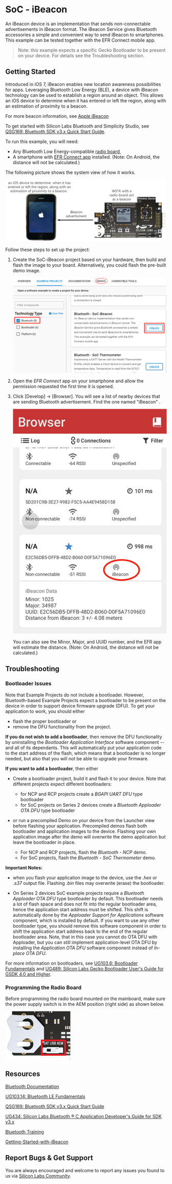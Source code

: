 # SoC - iBeacon

An iBeacon device is an implementation that sends non-connectable advertisements in iBeacon format. The iBeacon Service gives Bluetooth accessories a simple and convenient way to send iBeacon to smartphones. This example can be tested together with the EFR Connect mobile app.

> Note: this example expects a specific Gecko Bootloader to be present on your device. For details see the Troubleshooting section.

## Getting Started

Introduced in iOS 7, iBeacon enables new location awareness possibilities for apps. Leveraging Bluetooth Low Energy (BLE), a device with iBeacon technology can be used to establish a region around an object. This allows an iOS device to determine when it has entered or left the region, along with an estimation of proximity to a beacon.

For more beacon information, see [Apple iBeacon](https://developer.apple.com/ibeacon/)

To get started with Silicon Labs Bluetooth and Simplicity Studio, see [QSG169: Bluetooth SDK v3.x Quick Start Guide](https://www.silabs.com/documents/public/quick-start-guides/qsg169-bluetooth-sdk-v3x-quick-start-guide.pdf).

To run this example, you will need:

- Any Bluetooth Low Energy-compatible [radio board](https://www.silabs.com/wireless/bluetooth),
- A smartphone with [EFR Connect app](https://www.silabs.com/developers/efr-connect-mobile-app) installed. (Note: On Android, the distance will not be calculated.)

The following picture shows the system view of how it works.

![SoC-iBeacon-Overview](image/readme_img1.png)

Follow these steps to set up the project:

1. Create the SoC-iBeacon project based on your hardware, then build and flash the image to your board. Alternatively, you could flash the pre-built demo image.

   ![create-project](image/readme_img2.png)

2. Open the *EFR Connect* app on your smartphone and allow the permission requested the first time it is opened.

3. Click [Develop] -> [Browser]. You will see a list of nearby devices that are sending Bluetooth advertisement. Find the one named "iBeacon" .

   ![create-project](image/readme_img3.png)

   You can also see the Minor, Major, and UUID number, and the EFR app will estimate the distance. (Note: On Android, the distance will not be calculated.)

## Troubleshooting

### Bootloader Issues

Note that Example Projects do not include a bootloader. However, Bluetooth-based Example Projects expect a bootloader to be present on the device in order to support device firmware upgrade (DFU). To get your application to work, you should either 
- flash the proper bootloader or
- remove the DFU functionality from the project.

**If you do not wish to add a bootloader**, then remove the DFU functionality by uninstalling the *Bootloader Application Interface* software component -- and all of its dependants. This will automatically put your application code to the start address of the flash, which means that a bootloader is no longer needed, but also that you will not be able to upgrade your firmware.

**If you want to add a bootloader**, then either 
- Create a bootloader project, build it and flash it to your device. Note that different projects expect different bootloaders:
  - for NCP and RCP projects create a *BGAPI UART DFU* type bootloader
  - for SoC projects on Series 2 devices create a *Bluetooth Apploader OTA DFU* type bootloader

- or run a precompiled Demo on your device from the Launcher view before flashing your application. Precompiled demos flash both bootloader and application images to the device. Flashing your own application image after the demo will overwrite the demo application but leave the bootloader in place. 
  - For NCP and RCP projects, flash the *Bluetooth - NCP* demo.
  - For SoC projects, flash the *Bluetooth - SoC Thermometer* demo.

**Important Notes:** 
- when you flash your application image to the device, use the *.hex* or *.s37* output file. Flashing *.bin* files may overwrite (erase) the bootloader.

- On Series 2 devices SoC example projects require a *Bluetooth Apploader OTA DFU* type bootloader by default. This bootloader needs a lot of flash space and does not fit into the regular bootloader area, hence the application start address must be shifted. This shift is automatically done by the *Apploader Support for Applications* software component, which is installed by default. If you want to use any other bootloader type, you should remove this software component in order to shift the application start address back to the end of the regular bootloader area. Note, that in this case you cannot do OTA DFU with Apploader, but you can still implement application-level OTA DFU by installing the *Application OTA DFU* software component instead of *In-place OTA DFU*.

For more information on bootloaders, see [UG103.6: Bootloader Fundamentals](https://www.silabs.com/documents/public/user-guides/ug103-06-fundamentals-bootloading.pdf) and [UG489: Silicon Labs Gecko Bootloader User's Guide for GSDK 4.0 and Higher](https://cn.silabs.com/documents/public/user-guides/ug489-gecko-bootloader-user-guide-gsdk-4.pdf).


### Programming the Radio Board

Before programming the radio board mounted on the mainboard, make sure the power supply switch is in the AEM position (right side) as shown below.

![Radio board power supply switch](image/readme_img0.png)


## Resources

[Bluetooth Documentation](https://docs.silabs.com/bluetooth/latest/)

[UG103.14: Bluetooth LE Fundamentals](https://www.silabs.com/documents/public/user-guides/ug103-14-fundamentals-ble.pdf)

[QSG169: Bluetooth SDK v3.x Quick Start Guide](https://www.silabs.com/documents/public/quick-start-guides/qsg169-bluetooth-sdk-v3x-quick-start-guide.pdf)

[UG434: Silicon Labs Bluetooth ® C Application Developer's Guide for SDK v3.x](https://www.silabs.com/documents/public/user-guides/ug434-bluetooth-c-soc-dev-guide-sdk-v3x.pdf)

[Bluetooth Training](https://www.silabs.com/support/training/bluetooth)

[Getting-Started-with-iBeacon](https://developer.apple.com/ibeacon/Getting-Started-with-iBeacon.pdf)

## Report Bugs & Get Support

You are always encouraged and welcome to report any issues you found to us via [Silicon Labs Community](https://www.silabs.com/community).
